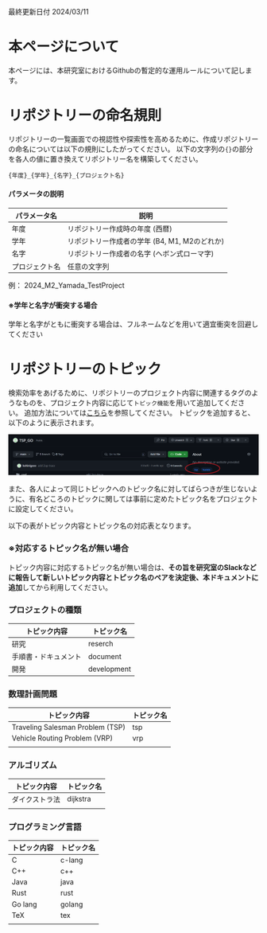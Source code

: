最終更新日付 2024/03/11

# 本ページについて
本ページには、本研究室におけるGithubの暫定的な運用ルールについて記します。


# リポジトリーの命名規則

リポジトリーの一覧画面での視認性や探索性を高めるために、作成リポジトリーの命名については以下の規則にしたがってください。
以下の文字列の`{}`の部分を各人の値に置き換えてリポジトリー名を構築してください。

```: 命名規則
{年度}_{学年}_{名字}_{プロジェクト名}
```

#### パラメータの説明

| パラメータ名 | 説明 |
|-------------|-------------|
| 年度          | リポジトリー作成時の年度 (西暦)    |
| 学年          | リポジトリー作成者の学年 (B4, M1, M2のどれか)|
| 名字          | リポジトリー作成者の名字 (ヘボン式ローマ字)|
| プロジェクト名 | 任意の文字列|

例： 2024_M2_Yamada_TestProject

#### ※学年と名字が衝突する場合
学年と名字がともに衝突する場合は、フルネームなどを用いて適宜衝突を回避してください

# リポジトリーのトピック
検索効率をあげるために、リポジトリーのプロジェクト内容に関連するタグのようなものを、プロジェクト内容に応じて`トピック機能`を用いて追加してください。
追加方法については[こちら](https://docs.github.com/ja/repositories/managing-your-repositorys-settings-and-features/customizing-your-repository/classifying-your-repository-with-topics)を参照してください。
トピックを追加すると、以下のように表示されます。

![alt 設定したトピックのスクリーンショット](assets/screenshot_1.png)


また、各人によって同じトピックへのトピック名に対してばらつきが生じないように、有名どころのトピックに関しては事前に定めたトピック名をプロジェクトに設定してください。

以下の表がトピック内容とトピック名の対応表となります。

### ※対応するトピック名が無い場合
トピック内容に対応するトピック名が無い場合は、**その旨を研究室のSlackなどに報告して新しいトピック内容とトピック名のペアを決定後、本ドキュメントに追加**してから利用してください。


### プロジェクトの種類
| トピック内容 | トピック名 |
|-------------|-------------|
| 研究 | reserch |
| 手順書・ドキュメント| document|
| 開発| development|

### 数理計画問題
| トピック内容 | トピック名 |
|-------------|-------------|
| Traveling Salesman Problem (TSP)     | tsp   |
| Vehicle Routing Problem (VRP)     | vrp   |
| | |

### アルゴリズム
| トピック内容 | トピック名 |
|-------------|-------------|
| ダイクストラ法 | dijkstra |
| | |

### プログラミング言語
| トピック内容 | トピック名 |
|-------------|-------------|
| C| c-lang|
| C++| c++|
| Java | java|
| Rust| rust|
| Go lang| golang|
| TeX| tex|
| | |

